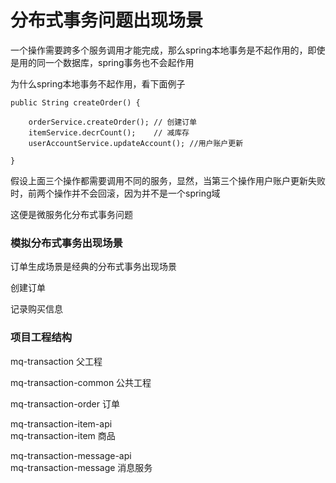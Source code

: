 
# 分布式事务问题出现场景

一个操作需要跨多个服务调用才能完成，那么spring本地事务是不起作用的，即使是用的同一个数据库，spring事务也不会起作用

为什么spring本地事务不起作用，看下面例子

	public String createOrder() {

		orderService.createOrder();	// 创建订单
		itemService.decrCount();	// 减库存
		userAccountService.updateAccount();	//用户账户更新

	}

假设上面三个操作都需要调用不同的服务，显然，当第三个操作用户账户更新失败时，前两个操作并不会回滚，因为并不是一个spring域

这便是微服务化分布式事务问题

### 模拟分布式事务出现场景

订单生成场景是经典的分布式事务出现场景

创建订单

记录购买信息

### 项目工程结构
mq-transaction 父工程

mq-transaction-common 公共工程

mq-transaction-order 订单

mq-transaction-item-api  
mq-transaction-item 商品

mq-transaction-message-api  
mq-transaction-message 消息服务

